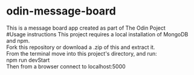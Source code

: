 # odin-message-board
This is a message board app created as part of The Odin Poject <br />
#Usage instructions
This project requires a local installation of MongoDB and npm. <br />
Fork this repository or download a .zip of this and extract it. <br />
From the terminal move into this project's directory, and run: <br />
npm run devStart <br />
Then from a browser connect to localhost:5000
